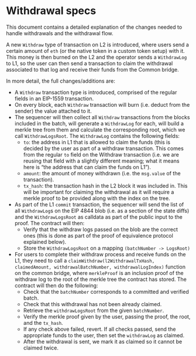 # Withdrawal specs

This document contains a detailed explanation of the changes needed to handle withdrawals and the withdrawal flow.

A new `Withdraw` type of transaction on L2 is introduced, where users send a certain amount of `eth` (or the native token in a custom token setup) with it. This money is then burned on the L2 and the operator sends a `WithdrawLog` to L1, so the user can then send a transaction to claim the withdrawal associated to that log and receive their funds from the Common bridge.

In more detail, the full changes/additions are:

- A `Withdraw` transaction type is introduced, comprised of the regular fields in an EIP-1559 transaction.
- On every block, each `Withdraw` transaction will burn (i.e. deduct from the sender) the value attached to it.
- The sequencer will then collect all `Withdraw` transactions from the blocks included in the batch, will generate a `WithdrawLog` for each, will build a merkle tree from them and calculate the corresponding root, which we call `WithdrawLogsRoot`. The `WithdrawLog` contains the following fields:
    - `to`: the address in L1 that is allowed to claim the funds (this is decided by the user as part of a withdraw transaction. This comes from the regular `to` field on the Withdraw transaction (i.e. we are reusing that field with a slightly different meaning; what it means here is “the address that can claim the funds on L1”).
    - `amount`: the amount of money withdrawn (i.e. the `msg.value` of the transaction).
    - `tx_hash`: the transaction hash in the L2 block it was included in. This will be important for claiming the withdrawal as it will require a merkle proof to be provided along with the index on the tree.
- As part of the L1 `commit` transaction, the sequencer will send the list of all `WithdrawLog`s on the EIP 4844 blob (i.e. as a section of the state diffs) and the `WithdrawLogsRoot` as calldata as part of the public input to the proof. The contract will then:
    - Verify that the withdraw logs passed on the blob are the correct ones (this is done as part of the proof of equivalence protocol explained below).
    - Store the `WithdrawLogsRoot` on a mapping `(batchNumber -> LogsRoot)`
- For users to complete their withdraw process and receive funds on the L1, they need to call a `claimWithdraw(l2WithdrawalTxHash, claimedAmount, withdrawalBatchNumber, withdrawalLogIndex)` function on the common bridge, where `merkleProof` is an inclusion proof of the withdraw log to the root of the merkle tree the contract has stored. The contract will then do the following:
    - Check that the `batchNumber` corresponds to a committed and verified batch.
    - Check that this withdrawal has not been already claimed.
    - Retrieve the `withdrawLogsRoot` from the given `batchNumber`.
    - Verify the merkle proof given by the user, passing the proof, the root, and the `tx_hash`.
    - If any check above failed, revert. If all checks passed, send the appropriate funds to the user, then set the `withdrawLog` as claimed.
    - After the withdrawal is sent, we mark it as claimed so it cannot be claimed twice.
